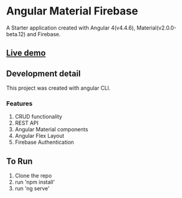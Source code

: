 # Angular Material Firebase 
A Starter application created with Angular 4(v4.4.6), Material(v2.0.0-beta.12) and Firebase.

## [Live demo](https://angular-material-plus.firebaseapp.com) 

## Development detail
This project was created with angular CLI. 
### Features
1. CRUD functionality
2. REST API
3. Angular Material components
4. Angular Flex Layout 
5. Firebase Authentication


## To Run
1. Clone the repo
2. run 'npm install'
3. run 'ng serve'




